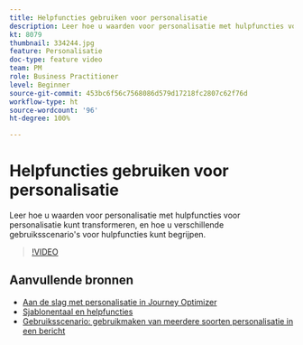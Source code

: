 ```yaml
---
title: Helpfuncties gebruiken voor personalisatie
description: Leer hoe u waarden voor personalisatie met hulpfuncties voor personalisatie kunt transformeren, en hoe u verschillende gebruiksscenario's voor hulpfuncties kunt begrijpen.
kt: 8079
thumbnail: 334244.jpg
feature: Personalisatie
doc-type: feature video
team: PM
role: Business Practitioner
level: Beginner
source-git-commit: 453bc6f56c7568086d579d17218fc2807c62f76d
workflow-type: ht
source-wordcount: '96'
ht-degree: 100%

---
```



# Helpfuncties gebruiken voor personalisatie

Leer hoe u waarden voor personalisatie met hulpfuncties voor personalisatie kunt transformeren, en hoe u verschillende gebruiksscenario&#39;s voor hulpfuncties kunt begrijpen.

>[!VIDEO](https://video.tv.adobe.com/v/334244?quality=12)

## Aanvullende bronnen

* [Aan de slag met personalisatie in Journey Optimizer](https://experienceleague.adobe.com/docs/journey-optimizer/using/create-messages/personalization/personalize.html?lang=nl)
* [Sjablonentaal en helpfuncties](https://experienceleague.adobe.com/docs/journey-optimizer/using/create-messages/personalization/functions/functions.html?lang=nl)
* [Gebruiksscenario: gebruikmaken van meerdere soorten personalisatie in een bericht](https://experienceleague.adobe.com/docs/journey-optimizer/using/create-messages/personalization/personalization-use-case.html?lang=nl)
